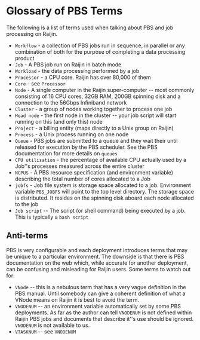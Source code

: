 # Glossary of PBS Terms

The following is a list of terms used when talking about PBS and job processing on Raijin.

* ``Workflow`` - a collection of PBS jobs run in sequence, in parallel or any combination of both for the purpose of completing 
a data processing product
* ``Job`` - A PBS job run on Raijin in batch mode
* ``Workload`` - the data processing performed by a job
* ``Processor`` - a CPU core. Raijin has over 80,000 of them
* ``Core`` - see ``Processor``
* ``Node`` - A single computer in the Raijin super-computer -- most commonly consisting of 
16 CPU cores, 32GB RAM, 200GB spinning disk and a connection to the 56Gbps Infiniband network
* ``Cluster`` - a group of nodes working together to process one job
* ``Head node`` - the first node in the cluster -- your job script will start running on this (and only this) node
* ``Project`` - a billing entity (maps directly to a Unix group on Raijin)
* ``Process`` - a Unix process running on one node
* ``Queue`` - PBS jobs are submitted to a queue and they wait their until released for execution by the PBS scheduler. See the 
PBS documentation for more details on ``queues``
* ``CPU utilisation`` - the percentage of available CPU actually used by a Job''s processes measured across the entire cluster
* ``NCPUS`` - A PBS resource specification (and environment variable) describing the total number of cores allocated to a Job
* ``jobfs`` - Job file system is storage space allocated to a job. Environment variable ``PBS_JOBFS`` will point to the top
level directory. The storage space is distributed. It resides on the spinning disk aboard each node allocated to the job
* ``Job script`` -- The script (or shell command) being executed by a job. This is typically a ``bash script``

## Anti-terms

PBS is very configurable and each deployment introduces terms that may be unique to a particular environment. The downside is
that there is PBS documentation on the web which, while accurate for another deployment, can be confusing and misleading for Raijin 
users. Some terms to watch out for:

* ``VNode`` -- this is a nebulous term that has a very vague definition in the PBS manual. Until somebody can give a coherent 
definition of what a VNode means on Raijin it is best to avoid the term. 
* ``VNODENUM`` -- an environment variable automatically set by some PBS deployments. As far as the author can tell ``VNODENUM`` is
not defined within Raijin PBS jobs and documents that describe it''s use should be ignored. ``VNODENUM`` is not available to us.
* ``VTASKNUM`` -- see ``VNODENUM``
